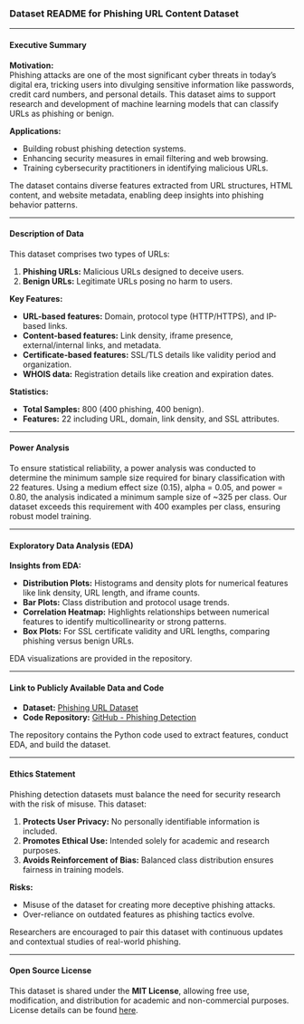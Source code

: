 ### Dataset README for **Phishing URL Content Dataset**

---

#### **Executive Summary**

**Motivation:**  
Phishing attacks are one of the most significant cyber threats in today’s digital era, tricking users into divulging sensitive information like passwords, credit card numbers, and personal details. This dataset aims to support research and development of machine learning models that can classify URLs as phishing or benign. 

**Applications:**  
- Building robust phishing detection systems.  
- Enhancing security measures in email filtering and web browsing.  
- Training cybersecurity practitioners in identifying malicious URLs.  

The dataset contains diverse features extracted from URL structures, HTML content, and website metadata, enabling deep insights into phishing behavior patterns.

---

#### **Description of Data**

This dataset comprises two types of URLs:  
1. **Phishing URLs:** Malicious URLs designed to deceive users.
2. **Benign URLs:** Legitimate URLs posing no harm to users.

**Key Features:**  
- **URL-based features:** Domain, protocol type (HTTP/HTTPS), and IP-based links.  
- **Content-based features:** Link density, iframe presence, external/internal links, and metadata.  
- **Certificate-based features:** SSL/TLS details like validity period and organization.  
- **WHOIS data:** Registration details like creation and expiration dates.

**Statistics:**  
- **Total Samples:** 800 (400 phishing, 400 benign).  
- **Features:** 22 including URL, domain, link density, and SSL attributes.

---

#### **Power Analysis**

To ensure statistical reliability, a power analysis was conducted to determine the minimum sample size required for binary classification with 22 features. Using a medium effect size (0.15), alpha = 0.05, and power = 0.80, the analysis indicated a minimum sample size of ~325 per class. Our dataset exceeds this requirement with 400 examples per class, ensuring robust model training.

---

#### **Exploratory Data Analysis (EDA)**

**Insights from EDA:**  
- **Distribution Plots:** Histograms and density plots for numerical features like link density, URL length, and iframe counts.
- **Bar Plots:** Class distribution and protocol usage trends.
- **Correlation Heatmap:** Highlights relationships between numerical features to identify multicollinearity or strong patterns.
- **Box Plots:** For SSL certificate validity and URL lengths, comparing phishing versus benign URLs.

EDA visualizations are provided in the repository.

---

#### **Link to Publicly Available Data and Code**

- **Dataset:** [Phishing URL Dataset](https://www.kaggle.com/datasets/aaditeypillai/phishing-website-content-dataset/data)  
- **Code Repository:** [GitHub - Phishing Detection](https://github.com/aaditey932/Phishing-URL-Content-Dataset)  

The repository contains the Python code used to extract features, conduct EDA, and build the dataset.

---

#### **Ethics Statement**

Phishing detection datasets must balance the need for security research with the risk of misuse. This dataset:  
1. **Protects User Privacy:** No personally identifiable information is included.  
2. **Promotes Ethical Use:** Intended solely for academic and research purposes.  
3. **Avoids Reinforcement of Bias:** Balanced class distribution ensures fairness in training models.

**Risks:**  
- Misuse of the dataset for creating more deceptive phishing attacks.  
- Over-reliance on outdated features as phishing tactics evolve.

Researchers are encouraged to pair this dataset with continuous updates and contextual studies of real-world phishing.

---

#### **Open Source License**

This dataset is shared under the **MIT License**, allowing free use, modification, and distribution for academic and non-commercial purposes. License details can be found [here](https://opensource.org/licenses/MIT).

